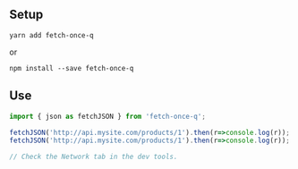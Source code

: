 ## Setup
`yarn add fetch-once-q`

or

`npm install --save fetch-once-q`

## Use

```javascript
import { json as fetchJSON } from 'fetch-once-q';

fetchJSON('http://api.mysite.com/products/1').then(r=>console.log(r));
fetchJSON('http://api.mysite.com/products/1').then(r=>console.log(r));

// Check the Network tab in the dev tools.
```
